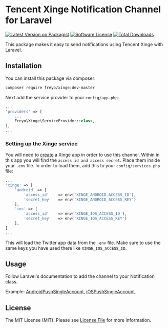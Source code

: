 # Tencent Xinge Notification Channel for Laravel

[![Latest Version on Packagist](https://img.shields.io/packagist/v/freyo/xinge.svg?style=flat-square)](https://packagist.org/packages/freyo/xinge)
[![Software License](https://img.shields.io/badge/license-MIT-brightgreen.svg?style=flat-square)](LICENSE.md)
[![Total Downloads](https://img.shields.io/packagist/dt/freyo/xinge.svg?style=flat-square)](https://packagist.org/packages/freyo/xinge)

This package makes it easy to send notifications using Tencent Xinge with Laravel.

## Installation

You can install this package via composer:

``` bash
composer require freyo/xinge:dev-master
```

Next add the service provider to your `config/app.php`:

```php
...
'providers' => [
    ...
    Freyo\Xinge\ServiceProvider::class,
],
...
```

### Setting up the Xinge service

You will need to [create](http://xg.qq.com/) a Xinge app in order to use this channel. Within in this app you will find the `access id and access secret`. Place them inside your `.env` file. In order to load them, add this to your `config/services.php` file:

```php
...
'xinge' => [
    'android' => [
        'access_id'    => env('XINGE_ANDROID_ACCESS_ID'),
        'secret_key'   => env('XINGE_ANDROID_ACCESS_KEY')
    ],
    'ios' => [
        'access_id'    => env('XINGE_IOS_ACCESS_ID'),
        'secret_key'   => env('XINGE_IOS_ACCESS_KEY')
    ],
]
...
```

This will load the Twitter app data from the `.env` file. Make sure to use the same keys you have used there like `XINGE_IOS_ACCESS_ID`.

## Usage

Follow Laravel's documentation to add the channel to your Notification class.

Example: [AndroidPushSingleAccount](https://github.com/freyo/xinge/blob/master/src/Notifications/AndroidPushSingleAccount.php), [iOSPushSingleAccount](https://github.com/freyo/xinge/blob/master/src/Notifications/iOSPushSingleAccount.php).

## License

The MIT License (MIT). Please see [License File](LICENSE) for more information.
